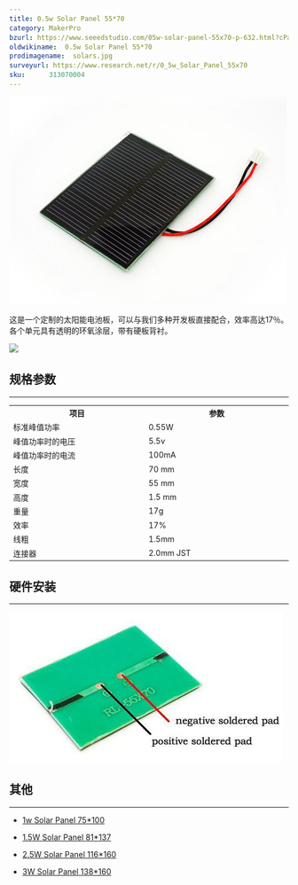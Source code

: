 ```yaml
---
title: 0.5w Solar Panel 55*70
category: MakerPro
bzurl: https://www.seeedstudio.com/05w-solar-panel-55x70-p-632.html?cPath=155
oldwikiname:  0.5w Solar Panel 55*70
prodimagename:  solars.jpg
surveyurl: https://www.research.net/r/0_5w_Solar_Panel_55x70
sku:      313070004
---
```

![](https://raw.githubusercontent.com/SeeedDocument/0.5w_Solar_Panel_55x70/master/img/solars.jpg)

这是一个定制的太阳能电池板，可以与我们多种开发板直接配合，效率高达17％。 各个单元具有透明的环氧涂层，带有硬板背衬。

[![](https://github.com/SeeedDocument/wiki_chinese/raw/master/docs/images/click_to_buy.PNG)](https://item.taobao.com/item.htm?spm=a1z10.3-c.w4002-11172317909.9.82ba5b94Lj2HS&id=45483758273)

##   规格参数
---
<table>
<tr>
<th> 项目
</th>
<th> 参数
</th></tr>
<tr>
<td width="400px"> 标准峰值功率
</td>
<td width="400px"> 0.55W
</td></tr>
<tr>
<td> 峰值功率时的电压
</td>
<td> 5.5v
</td></tr>
<tr>
<td>峰值功率时的电流
</td>
<td>100mA
</td></tr>
<tr>
<td>长度
</td>
<td>70 mm
</td></tr>
<tr>
<td>宽度
</td>
<td>55 mm
</td></tr>
<tr>
<td>高度
</td>
<td>1.5 mm
</td></tr>
<tr>
<td>重量
</td>
<td>17g
</td></tr>
<tr>
<td>效率
</td>
<td>17%
</td></tr>
<tr>
<td>线粗
</td>
<td>1.5mm
</td></tr>
<tr>
<td>连接器
</td>
<td>2.0mm JST
</td></tr></table>

##   硬件安装
---
![](https://github.com/SeeedDocument/0.5w_Solar_Panel_55x70/raw/master/img/0.5wsolarpanel.JPG)


##  其他
---
*   [1w Solar Panel 75*100](/1w_Solar_Panel_75x100 "1w Solar Panel 75*100")

*   [1.5W Solar Panel 81*137](/1.5W_Solar_Panel_81x137 "1.5W Solar Panel 81*137")

*   [2.5W Solar Panel 116*160](/2.5W_Solar_Panel_116x160 "2.5W Solar Panel 116*160")

*   [3W Solar Panel 138*160](/3W_Solar_Panel_138x160 "3W Solar Panel 138*160")
